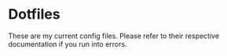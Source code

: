 # Dotfiles
  These are my current config files. Please refer to their respective 
  documentation if you run into errors. 
